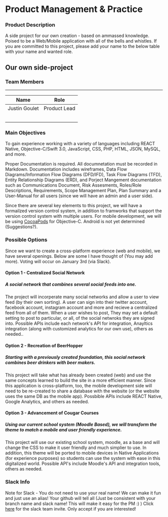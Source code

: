 #   Product Management & Practice

### Product Description
A side project for our own creation - based on ammassed knowledge. Poised to be a Web/Mobile application with all of the bells and whistles. If you are committed to this project, please add your name to the below table with your name and wanted role.

##  Our own side-project
### Team Members
---
|Name|Role|
|---|---|
|Justin Goulet|Product Lead|
| | |
| | |
| | |
| | |
| | |

### Main Objectives
To gain experience working with a variety of languages including REACT Native, Objective-C/Swift 3.0, JavaScript, CSS, PHP, HTML, JSON, MySQL, and more.

Proper Documentation is required. All documnetation must be recorded in Markdown. Documentation includes wireframes, Data Flow Diagrams/Information Flow Diagrams (DFD/IFD), Task Flow Diagrams (TFD), Entity Relationship Diagrams (ERD), and Porject Mangement documentation such as Communications Document, Risk Assesments, Roles/Role Descriptions, Requirements, Scope Management Plan, Plan Summary and a User-Manual for all users (since we will have an admin and a user side).

Since there are several key elements to this project, we will have a formailzed version control system, in addition to framworks that support the version control system with multiple users. For mobile development, we will be using [CocoaPods](https://cocoapods.org/https://cocoapods.org/) for Objective-C. Android is not yet determined (Suggestions?).

### Possible Options
Since we want to create a cross-platform experience (web and mobile), we have several openings. Below are some I have thought of (You may add more). Voting will occur on January 3rd (via Slack).

####  Option 1 - Centralized Social Network
##### A social network that combines several social feeds into one.
The project will incorperate many social networks and allow a user to view feed (by their own sorting). A user can sign into their twitter account, facebook account, instagram account and more and recieve a centralized feed from all of them. When a user wishes to post, They may set a default setting to post to particular, or all, of the social netwroks they are signed into.
Possible APIs include each network's API for integration, Anayltics integration (along with customized analytics for our own use), others as needed..

####  Option 2 - Recreation of BeerHopper
##### Starting with a previously created foundation, this social network combines beer drinkers with beer makers.
This project will take what has already been created (web) and use the same concepts learned to build the site in a more efficient manner. Since this application is cross-platform, too, the mobile development side will need to be re-created to share a database with the website (or the website uses the same DB as the mobile app).
Possbible APIs include REACT Native, Google Analytics, and others as needed.

####  Option 3 - Advancement of Cougar Courses
##### Using our current school system (Moodle Based), we will transform the theme to match a mobile and user friendly experience.
This project will use our existing school system, moodle, as a base and will change the CSS to make it user friendly and much simplier to use. In addition, this theme will be ported to mobile devices in Native Applications (for experience purposes) so students can use the system with ease in this digitalized world.
Possible API's include Moodle's API and integration tools, others as needed.


### Slack Info
Note for Slack - You do not need to use your real name! We can make it fun and just use an alias! Your github will tell all (Just be consistent with your branch name and slack name! This will make it easy for the PM :) )
Click [here](https://sideproject-teamcsusm.slack.com/shared_invite/MTIxMjY0OTEyMDA1LTE0ODI4NjgxMjMtMzI1ZjhlYTk4OA) for the slack team invite. Only accept if you are interested!
